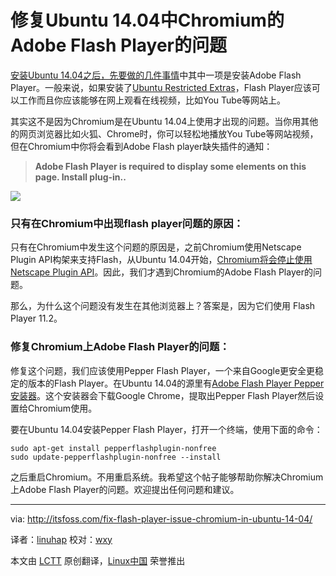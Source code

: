 修复Ubuntu 14.04中Chromium的Adobe Flash Player的问题
================================================================================
[安装Ubuntu 14.04之后，先要做的几件事情][1]中其中一项是安装Adobe Flash Player。一般来说，如果安装了[Ubuntu Restricted Extras][2]，Flash Player应该可以工作而且你应该能够在网上观看在线视频，比如You Tube等网站上。

其实这不是因为Chromium是在Ubuntu 14.04上使用才出现的问题。当你用其他的网页浏览器比如火狐、Chrome时，你可以轻松地播放You Tube等网站视频，但在Chromium中你将会看到Adobe Flash player缺失插件的通知：

> **Adobe Flash Player is required to display some elements on this page. Install plug-in..**

![](http://itsfoss.com/wp-content/uploads/2014/04/Flash_Player_Ubuntu_1404_Chromium.jpeg)

### 只有在Chromium中出现flash player问题的原因： ###

只有在Chromium中发生这个问题的原因是，之前Chromium使用Netscape Plugin API构架来支持Flash，从Ubuntu 14.04开始，[Chromium将会停止使用Netscape Plugin API][3]。因此，我们才遇到Chromium的Adobe Flash Player的问题。

那么，为什么这个问题没有发生在其他浏览器上？答案是，因为它们使用 Flash Player 11.2。

### 修复Chromium上Adobe Flash Player的问题： ###

修复这个问题，我们应该使用Pepper Flash Player，一个来自Google更安全更稳定的版本的Flash Player。在Ubuntu 14.04的源里有[Adobe Flash Player Pepper 安装器][4]。这个安装器会下载Google Chrome，提取出Pepper Flash Player然后设置给Chromium使用。

要在Ubuntu 14.04安装Pepper Flash Player，打开一个终端，使用下面的命令：

    sudo apt-get install pepperflashplugin-nonfree
    sudo update-pepperflashplugin-nonfree --install
    
之后重启Chromium。不用重启系统。我希望这个帖子能够帮助你解决Chromium上Adobe Flash Player的问题。欢迎提出任何问题和建议。


--------------------------------------------------------------------------------

via: http://itsfoss.com/fix-flash-player-issue-chromium-in-ubuntu-14-04/

译者：[linuhap](https://github.com/linuhap) 校对：[wxy](https://github.com/wxy)

本文由 [LCTT](https://github.com/LCTT/TranslateProject) 原创翻译，[Linux中国](http://linux.cn/) 荣誉推出

[1]:http://itsfoss.com/things-to-do-after-installing-ubuntu-14-04/
[2]:https://help.ubuntu.com/community/RestrictedFormats
[3]:http://blog.chromium.org/2013/09/saying-goodbye-to-our-old-friend-npapi.html
[4]:https://wiki.debian.org/PepperFlashPlayer
